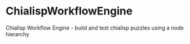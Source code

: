 # ChialispWorkflowEngine
Chialisp Workflow Engine - build and test chialisp puzzles using a node hierarchy
